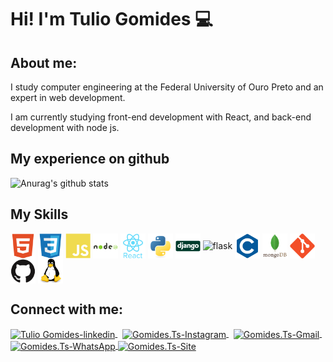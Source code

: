 # Hi! I'm Tulio Gomides  :computer:

## About me:
I study computer engineering at the Federal University of Ouro Preto and an expert in web development.

I am currently studying front-end development with React, and back-end development with node js.

## My experience on github
![Anurag's github stats](https://github-readme-stats.vercel.app/api?username=GomidesTs&show_icons=true&theme=radical)

## My Skills
<img align="center" alt="HTML5" height="40" width="40" src="https://raw.githubusercontent.com/devicons/devicon/master/icons/html5/html5-plain.svg">     <img align="center" alt="CSS3" height="40" width="40" src="https://raw.githubusercontent.com/devicons/devicon/master/icons/css3/css3-original.svg">     <img align="center" alt="js" height="40" width="40" src="https://raw.githubusercontent.com/devicons/devicon/master/icons/javascript/javascript-plain.svg">     <img align="center" alt="nodjs" height="40" width="40" src="https://raw.githubusercontent.com/devicons/devicon/master/icons/nodejs/nodejs-original-wordmark.svg">     <img align="center" alt="nodjs" height="40" width="40" src="https://raw.githubusercontent.com/devicons/devicon/master/icons/react/react-original-wordmark.svg">      <img align="center" alt="python" height="40" width="40" src="https://raw.githubusercontent.com/devicons/devicon/master/icons/python/python-original.svg">      <img align="center" alt="django" height="40" width="40" src="https://raw.githubusercontent.com/devicons/devicon/master/icons/django/django-original.svg">      <img align="center" alt="flask" height="40" width="40" src="https://www.probytes.net/wp-content/uploads/2018/10/flask-logo-png-transparent.png">      <img align="center" alt="c" height="40" width="40" src="https://raw.githubusercontent.com/devicons/devicon/master/icons/c/c-plain.svg">     <img align="center" alt="mongo" height="40" width="40" src="https://raw.githubusercontent.com/devicons/devicon/master/icons/mongodb/mongodb-original-wordmark.svg">      <img align="center" alt="git" height="40" width="40" src="https://raw.githubusercontent.com/devicons/devicon/master/icons/git/git-original.svg">     <img align="center" alt="github" height="40" width="40" src="https://raw.githubusercontent.com/devicons/devicon/master/icons/github/github-original.svg"> <img align="center" alt="linux" height="40" width="40" src="https://raw.githubusercontent.com/devicons/devicon/master/icons/linux/linux-original.svg">



## Connect with me:
<a href="https://www.linkedin.com/in/gomidests-full-stack-developer/">
<img align="center" alt="Tulio Gomides-linkedin" height="40" width="40" src="https://i.dlpng.com/static/png/369188_preview.png">
</a>
&nbsp;
<a href="https://www.instagram.com/gomides.ts/">
<img align="center" alt="Gomides.Ts-Instagram" height="30" width="30" src="https://imagepng.org/wp-content/uploads/2017/08/instagram-icone-icon-1.png">
</a>
&nbsp;
<a href="mailto:gomidesprogrammer@gmail.com">
<img align="center" alt="Gomides.Ts-Gmail" height="30" width="30" src="https://i.pinimg.com/originals/3c/66/f8/3c66f8917c99c4cbb2b1eb7d6ef542c4.png">
</a>
&nbsp;
<a href="https://api.whatsapp.com/send?phone=5531997390128&text=Ola%20Tulio%20Gomides%2C%20entro%20em%20contato%20para%20oferecer%20uma%20proposta">
<img align="center" alt="Gomides.Ts-WhatsApp" height="30" width="30" src="https://cdn.pixabay.com/photo/2015/08/03/13/58/soon-873316_960_720.png">
</a>
<a href="https://gomidests.github.io/I-m/">
<img align="center" alt="Gomides.Ts-Site" height="40" width="40" src="https://github.com/GomidesTs/TulioGomides/blob/main/assets/img/icons/iconPc.png">
</a>
